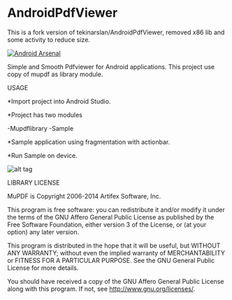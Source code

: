 AndroidPdfViewer
================

This is a fork version of tekinarslan/AndroidPdfViewer, removed x86 lib and some activity to reduce size.

[![Android Arsenal](https://img.shields.io/badge/Android%20Arsenal-AndroidPdfViewer-brightgreen.svg?style=flat)](https://android-arsenal.com/details/3/1124)


Simple and Smooth Pdfviewer for Android applications.
This project use copy of mupdf as library module.

USAGE

*Import project into Android Studio.

*Project has two modules

  -Mupdflibrary
  -Sample

*Sample application using fragmentation with actionbar.  

*Run Sample on device.

![alt tag](http://www.stdroid.com/img/screenshot.png)

LIBRARY LICENSE

MuPDF is Copyright 2006-2014 Artifex Software, Inc.

This program is free software: you can redistribute it and/or modify it under
the terms of the GNU Affero General Public License as published by the Free
Software Foundation, either version 3 of the License, or (at your option) any
later version.

This program is distributed in the hope that it will be useful, but WITHOUT ANY
WARRANTY; without even the implied warranty of MERCHANTABILITY or FITNESS FOR A
PARTICULAR PURPOSE. See the GNU General Public License for more details.

You should have received a copy of the GNU Affero General Public License along
with this program. If not, see <http://www.gnu.org/licenses/>.
